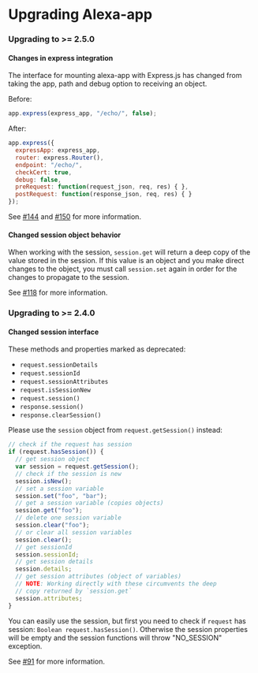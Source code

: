 # Upgrading Alexa-app

### Upgrading to >= 2.5.0

#### Changes in express integration

The interface for mounting alexa-app with Express.js has changed from taking the app, path and debug option to receiving an object.

Before:

```javascript
app.express(express_app, "/echo/", false);
```

After:

```javascript
app.express({
  expressApp: express_app,
  router: express.Router(),
  endpoint: "/echo/",
  checkCert: true,
  debug: false,
  preRequest: function(request_json, req, res) { },
  postRequest: function(response_json, req, res) { }
});
```

See [#144](https://github.com/alexa-js/alexa-app/pull/144) and [#150](https://github.com/alexa-js/alexa-app/pull/150) for more information.

#### Changed session object behavior

When working with the session, `session.get` will return a deep copy of the value stored in the session. If this value is an object and you make direct changes to the object, you must call `session.set` again in order for the changes to propagate to the session.

See [#118](https://github.com/matt-kruse/alexa-app/pull/118) for more information.

### Upgrading to >= 2.4.0

#### Changed session interface

These methods and properties marked as deprecated:
* `request.sessionDetails`
* `request.sessionId`
* `request.sessionAttributes`
* `request.isSessionNew`
* `request.session()`
* `response.session()`
* `response.clearSession()`

Please use the `session` object from `request.getSession()` instead:

```javascript
// check if the request has session
if (request.hasSession()) {
  // get session object
  var session = request.getSession();
  // check if the session is new
  session.isNew();
  // set a session variable
  session.set("foo", "bar");
  // get a session variable (copies objects)
  session.get("foo");
  // delete one session variable
  session.clear("foo");
  // or clear all session variables
  session.clear();
  // get sessionId
  session.sessionId;
  // get session details
  session.details;
  // get session attributes (object of variables)
  // NOTE: Working directly with these circumvents the deep
  // copy returned by `session.get`
  session.attributes;
}
```

You can easily use the session, but first you need to check if `request` has session: `Boolean request.hasSession()`. Otherwise the session properties will be empty and the session functions will throw "NO_SESSION" exception.

See [#91](https://github.com/matt-kruse/alexa-app/pull/91) for more information.
